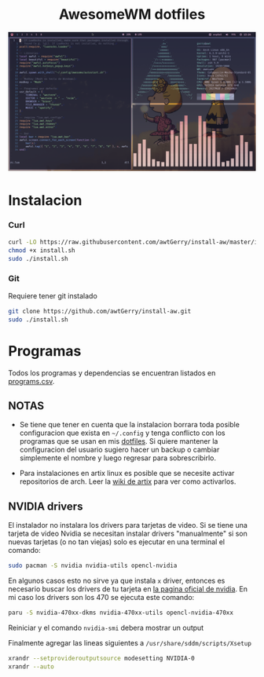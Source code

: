 <div align="center">
    <h1><strong>AwesomeWM dotfiles</strong></h1>
    <img title="screenshot" alt="system" src="./screenshot.png">
</div>

# Instalacion
### Curl
```sh
curl -LO https://raw.githubusercontent.com/awtGerry/install-aw/master/install.sh
chmod +x install.sh
sudo ./install.sh
```
### Git
Requiere tener git instalado
```sh
git clone https://github.com/awtGerry/install-aw.git
sudo ./install.sh
```

# Programas
Todos los programas y dependencias se encuentran listados en [programs.csv](./programs.csv).

## NOTAS
- Se tiene que tener en cuenta que la instalacion borrara toda posible configuracion que exista en `~/.config` y tenga
conflicto con los programas que se usan en mis [dotfiles](https://github.com/awtgerry/dotfiles).
Si quiere mantener la configuracion del usuario sugiero hacer un backup o cambiar simplemente el nombre y luego regresar
para sobrescribirlo.

- Para instalaciones en artix linux es posible que se necesite activar repositorios de arch.
Leer la [wiki de artix](https://wiki.artixlinux.org/Main/Repositories) para ver como activarlos.

## NVIDIA drivers
El instalador no instalara los drivers para tarjetas de video.
Si se tiene una tarjeta de video Nvidia se necesitan instalar drivers "manualmente"
si son nuevas tarjetas (o no tan viejas) solo es ejecutar en una terminal el comando:
```sh
sudo pacman -S nvidia nvidia-utils opencl-nvidia
```
En algunos casos esto no sirve ya que instala `x` driver, entonces
es necesario buscar los drivers de tu tarjeta en [la pagina oficial de nvidia](https://www.nvidia.com/download/index.aspx).
En mi caso los drivers son los 470 se ejecuta este comando:
```sh
paru -S nvidia-470xx-dkms nvidia-470xx-utils opencl-nvidia-470xx
```

Reiniciar y el comando `nvidia-smi` debera mostrar un output

Finalmente agregar las lineas siguientes a `/usr/share/sddm/scripts/Xsetup`
```sh
xrandr --setprovideroutputsource modesetting NVIDIA-0
xrandr --auto
```
